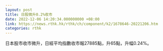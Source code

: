 ```yaml
---
layout: post
title: 日股微升0.2%收市
date: 2022-12-06 14:20:34.000000000 +08:00
link: https://news.rthk.hk/rthk/ch/component/k2/1678646-20221206.htm
categories: rthk
---
```


日本股市收市微升，日經平均指數收市報27885點，升65點，升幅0.24%。
